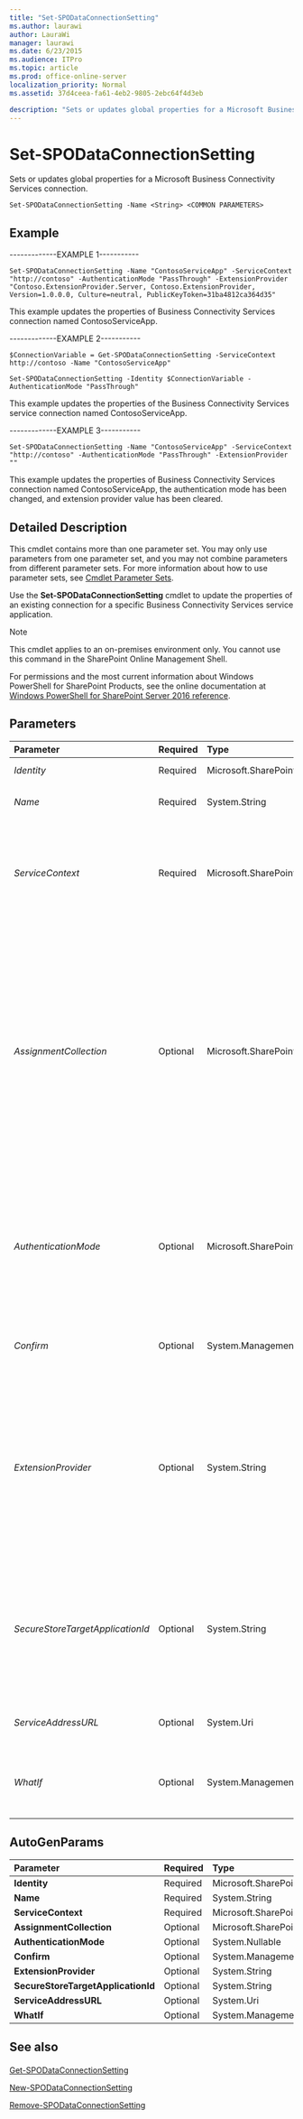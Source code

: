 ```yaml
---
title: "Set-SPODataConnectionSetting"
ms.author: laurawi
author: LauraWi
manager: laurawi
ms.date: 6/23/2015
ms.audience: ITPro
ms.topic: article
ms.prod: office-online-server
localization_priority: Normal
ms.assetid: 37d4ceea-fa61-4eb2-9805-2ebc64f4d3eb

description: "Sets or updates global properties for a Microsoft Business Connectivity Services connection."
---
```


# Set-SPODataConnectionSetting

Sets or updates global properties for a Microsoft Business Connectivity Services connection.
  
```
Set-SPODataConnectionSetting -Name <String> <COMMON PARAMETERS>

```

## Example

-------------EXAMPLE 1----------- 
  
```
Set-SPODataConnectionSetting -Name "ContosoServiceApp" -ServiceContext "http://contoso" -AuthenticationMode "PassThrough" -ExtensionProvider "Contoso.ExtensionProvider.Server, Contoso.ExtensionProvider, Version=1.0.0.0, Culture=neutral, PublicKeyToken=31ba4812ca364d35"
```

This example updates the properties of Business Connectivity Services connection named ContosoServiceApp. 
  
-------------EXAMPLE 2----------- 
  
```
$ConnectionVariable = Get-SPODataConnectionSetting -ServiceContext http://contoso -Name "ContosoServiceApp"
```

```
Set-SPODataConnectionSetting -Identity $ConnectionVariable -AuthenticationMode "PassThrough"
```

This example updates the properties of the Business Connectivity Services service connection named ContosoServiceApp.
  
-------------EXAMPLE 3----------- 
  
```
Set-SPODataConnectionSetting -Name "ContosoServiceApp" -ServiceContext "http://contoso" -AuthenticationMode "PassThrough" -ExtensionProvider ""
```

This example updates the properties of Business Connectivity Services connection named ContosoServiceApp, the authentication mode has been changed, and extension provider value has been cleared.
  
## Detailed Description

This cmdlet contains more than one parameter set. You may only use parameters from one parameter set, and you may not combine parameters from different parameter sets. For more information about how to use parameter sets, see [Cmdlet Parameter Sets](https://go.microsoft.com/fwlink/?LinkID=187810). 
  
Use the **Set-SPODataConnectionSetting** cmdlet to update the properties of an existing connection for a specific Business Connectivity Services service application. 
  
> [!NOTE]
> This cmdlet applies to an on-premises environment only. You cannot use this command in the SharePoint Online Management Shell. 
  
For permissions and the most current information about Windows PowerShell for SharePoint Products, see the online documentation at [Windows PowerShell for SharePoint Server 2016 reference](https://go.microsoft.com/fwlink/p/?LinkId=671715). 
  
## Parameters

|**Parameter**|**Required**|**Type**|**Description**|
|:-----|:-----|:-----|:-----|
| _Identity_ <br/> |Required  <br/> |Microsoft.SharePoint.BusinessData.SystemSpecific.OData.ODataConnectionSettings  <br/> |Specifies the OData Connection Settings object.  <br/> |
| _Name_ <br/> |Required  <br/> |System.String  <br/> |Specifies the name of the existing Business Connectivity Services connection.  <br/> |
| _ServiceContext_ <br/> |Required  <br/> |Microsoft.SharePoint.PowerShell.SPServiceContextPipeBind  <br/> |Specifies the service context which is in the form of an instance of an **SPServiceContext** object, an **SPSiteAdministration** object identifier, or a **SPSite** object: An example of a service context value is an identifier from the ID field, a string identifier, a URI, or a string representation of a GUID.  <br/> |
| _AssignmentCollection_ <br/> |Optional  <br/> |Microsoft.SharePoint.PowerShell.SPAssignmentCollection  <br/> |Manages objects for the purpose of proper disposal. Use of objects, such as **SPWeb** or **SPSite**, can use large amounts of memory and use of these objects in Windows PowerShell scripts requires proper memory management. Using the **SPAssignment** object, you can assign objects to a variable and dispose of the objects after they are needed to free up memory. When **SPWeb**, **SPSite**, or **SPSiteAdministration** objects are used, the objects are automatically disposed of if an assignment collection or the **Global** parameter is not used.  <br/> > [!NOTE]> When the **Global** parameter is used, all objects are contained in the global store. If objects are not immediately used, or disposed of by using the **Stop-SPAssignment** command, an out-of-memory scenario can occur.           |
| _AuthenticationMode_ <br/> |Optional  <br/> |Microsoft.SharePoint.BusinessData.SystemSpecific.OData.ODataAuthenticationMode  <br/> |Specifies the type of authentication mode that is required for the Business Connectivity Services connection.  <br/> The value for the authentication mode is any one of the following options:  <br/> --PassThrough  <br/> --RevertToSelf  <br/> --Credentials  <br/> --WindowsCredentials  <br/> --DigestCredentials  <br/> --ClientCertificate  <br/> --Anonymous  <br/> |
| _Confirm_ <br/> |Optional  <br/> |System.Management.Automation.SwitchParameter  <br/> |Prompts you for confirmation before executing the command. For more information, type the following command: **get-help about_commonparameters** <br/> |
| _ExtensionProvider_ <br/> |Optional  <br/> |System.String  <br/> |Extends the functionality provided by the OData connector in Business Connectivity Service as well as provides the fully qualified assembly name of an OData extension provider. Fully qualified assembly name should contain following parameters in this order:  <br/> Namespace.Class, Assembly Name, Version, Culture and Public Key. E.g. "Contoso.ExtensionProvider.Server, Contoso.ExtensionPRovider, Version=1.0.0.0, Culture=neutral, PublicKeyToken=31ba4812ca364d35". To clear the value of ExtensionProvider, provide an empty string for example, "".  <br/> |
| _SecureStoreTargetApplicationId_ <br/> |Optional  <br/> |System.String  <br/> |Specifies the Secure Store Target Application ID. Works in conjunction with the **AuthenticationMode** parameter.  <br/> The value for the **SecureStoreTargetApplicationId** parameter is any one of the following options:  <br/> --Credentials  <br/> --WindowsCredentials  <br/> --DigestCredentials  <br/> --ClientCertificate  <br/> |
| _ServiceAddressURL_ <br/> |Optional  <br/> |System.Uri  <br/> |Specifies the URL for the OData service. The URL does not have to be Internet facing. This is the final destination from which data is retrieved.  <br/> |
| _WhatIf_ <br/> |Optional  <br/> |System.Management.Automation.SwitchParameter  <br/> |Displays a message that describes the effect of the command instead of executing the command. For more information, type the following command: **get-help about_commonparameters** <br/> |
   
## AutoGenParams

|**Parameter**|**Required**|**Type**|**Description**|
|:-----|:-----|:-----|:-----|
|**Identity** <br/> |Required  <br/> |Microsoft.SharePoint.BusinessData.SystemSpecific.OData.ODataConnectionSettings  <br/> ||
|**Name** <br/> |Required  <br/> |System.String  <br/> ||
|**ServiceContext** <br/> |Required  <br/> |Microsoft.SharePoint.PowerShell.SPServiceContextPipeBind  <br/> ||
|**AssignmentCollection** <br/> |Optional  <br/> |Microsoft.SharePoint.PowerShell.SPAssignmentCollection  <br/> ||
|**AuthenticationMode** <br/> |Optional  <br/> |System.Nullable  <br/> ||
|**Confirm** <br/> |Optional  <br/> |System.Management.Automation.SwitchParameter  <br/> ||
|**ExtensionProvider** <br/> |Optional  <br/> |System.String  <br/> ||
|**SecureStoreTargetApplicationId** <br/> |Optional  <br/> |System.String  <br/> ||
|**ServiceAddressURL** <br/> |Optional  <br/> |System.Uri  <br/> ||
|**WhatIf** <br/> |Optional  <br/> |System.Management.Automation.SwitchParameter  <br/> ||
   
## See also

#### 

[Get-SPODataConnectionSetting](get-spodataconnectionsetting.md)
  
[New-SPODataConnectionSetting](new-spodataconnectionsetting.md)
  
[Remove-SPODataConnectionSetting](remove-spodataconnectionsetting.md)

